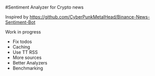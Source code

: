 #Sentiment Analyzer for Crypto news

Inspired by https://github.com/CyberPunkMetalHead/Binance-News-Sentiment-Bot


Work in progress 
- Fix todos
- Caching
- Use TT RSS
- More sources
- Better Analyzers
- Benchmarking